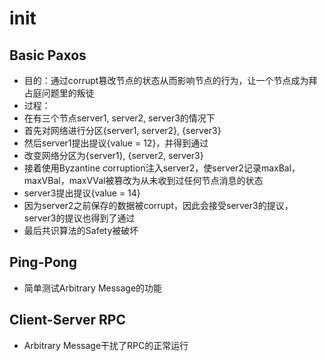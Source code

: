 # init
## Basic Paxos
* 目的：通过corrupt篡改节点的状态从而影响节点的行为，让一个节点成为拜占庭问题里的叛徒
* 过程：
* 在有三个节点server1, server2, server3的情况下
* 首先对网络进行分区{server1, server2}, {server3}
* 然后server1提出提议{value = 12}，并得到通过
* 改变网络分区为{server1}, {server2, server3}
* 接着使用Byzantine corruption注入server2，使server2记录maxBal，maxVBal，maxVVal被篡改为从未收到过任何节点消息的状态
* server3提出提议{value = 14}
* 因为server2之前保存的数据被corrupt，因此会接受server3的提议，server3的提议也得到了通过
* 最后共识算法的Safety被破坏
## Ping-Pong
* 简单测试Arbitrary Message的功能
## Client-Server RPC
* Arbitrary Message干扰了RPC的正常运行

